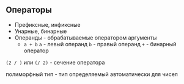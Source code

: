 ## Операторы
- Префиксные, инфиксные
- Унарные, бинарные
- Операнды - обрабатываемые оператором аргументы
    - `a + b` `a` - левый операнд `b` - правый операнд `+` - бинарный оператор

`(2 / )` или `(/ 2)` - сечение оператора

полиморфный тип - тип определяемый автоматически для чисел
